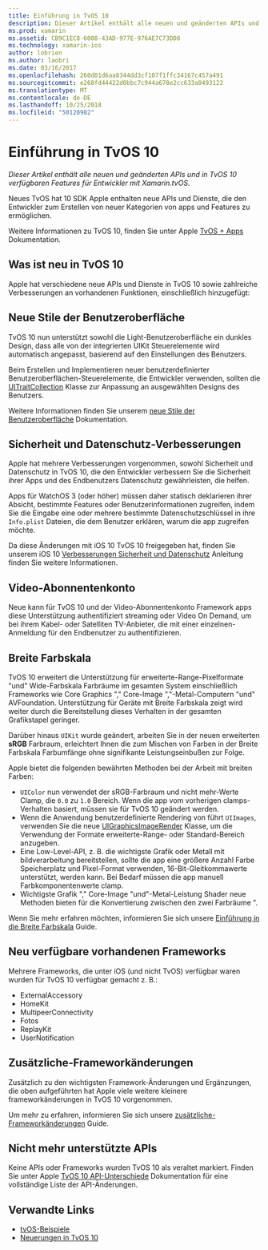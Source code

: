 ```yaml
---
title: Einführung in TvOS 10
description: Dieser Artikel enthält alle neuen und geänderten APIs und in TvOS 10 verfügbaren Features für Entwickler mit Xamarin.tvOS.
ms.prod: xamarin
ms.assetid: CB9C1EC8-6008-43AD-977E-976AE7C73DD8
ms.technology: xamarin-ios
author: lobrien
ms.author: laobri
ms.date: 03/16/2017
ms.openlocfilehash: 260d01d6aa8344dd3cf107f1ffc34167c457a491
ms.sourcegitcommit: e268fd44422d0bbc7c944a678e2cc633a0493122
ms.translationtype: MT
ms.contentlocale: de-DE
ms.lasthandoff: 10/25/2018
ms.locfileid: "50120982"
---
```

# <a name="introduction-to-tvos-10"></a>Einführung in TvOS 10

_Dieser Artikel enthält alle neuen und geänderten APIs und in TvOS 10 verfügbaren Features für Entwickler mit Xamarin.tvOS._

Neues TvOS hat 10 SDK Apple enthalten neue APIs und Dienste, die den Entwickler zum Erstellen von neuer Kategorien von apps und Features zu ermöglichen. 

Weitere Informationen zu TvOS 10, finden Sie unter Apple [TvOS + Apps](https://developer.apple.com/tvos/) Dokumentation.

## <a name="whats-new-in-tvos-10"></a>Was ist neu in TvOS 10

Apple hat verschiedene neue APIs und Dienste in TvOS 10 sowie zahlreiche Verbesserungen an vorhandenen Funktionen, einschließlich hinzugefügt:

## <a name="new-user-interface-styles"></a>Neue Stile der Benutzeroberfläche

TvOS 10 nun unterstützt sowohl die Light-Benutzeroberfläche ein dunkles Design, dass alle von der integrierten UIKit Steuerelemente wird automatisch angepasst, basierend auf den Einstellungen des Benutzers.

Beim Erstellen und Implementieren neuer benutzerdefinierter Benutzeroberflächen-Steuerelemente, die Entwickler verwenden, sollten die [UITraitCollection](https://developer.apple.com/reference/uikit/uitraitcollection) Klasse zur Anpassung an ausgewählten Designs des Benutzers.

Weitere Informationen finden Sie unserem [neue Stile der Benutzeroberfläche](~/ios/tvos/platform/user-interface-styles.md) Dokumentation.

## <a name="security-and-privacy-enhancements"></a>Sicherheit und Datenschutz-Verbesserungen

Apple hat mehrere Verbesserungen vorgenommen, sowohl Sicherheit und Datenschutz in TvOS 10, die den Entwickler verbessern Sie die Sicherheit ihrer Apps und des Endbenutzers Datenschutz gewährleisten, die helfen.

Apps für WatchOS 3 (oder höher) müssen daher statisch deklarieren ihrer Absicht, bestimmte Features oder Benutzerinformationen zugreifen, indem Sie die Eingabe eine oder mehrere bestimmte Datenschutzschlüssel in ihre `Info.plist` Dateien, die dem Benutzer erklären, warum die app zugreifen möchte.

Da diese Änderungen mit iOS 10 TvOS 10 freigegeben hat, finden Sie unserem iOS 10 [Verbesserungen Sicherheit und Datenschutz](~/ios/app-fundamentals/security-privacy.md) Anleitung finden Sie weitere Informationen.

## <a name="video-subscriber-account"></a>Video-Abonnentenkonto

Neue kann für TvOS 10 und der Video-Abonnentenkonto Framework apps diese Unterstützung authentifiziert streaming oder Video On Demand, um bei ihrem Kabel- oder Satelliten TV-Anbieter, die mit einer einzelnen-Anmeldung für den Endbenutzer zu authentifizieren.

<!--To find out more, please see our [Video Subscriber Account](~/ios/platform-features/introduction-to-ios10/video-subscriber-account/) guide.-->

## <a name="wide-color"></a>Breite Farbskala

TvOS 10 erweitert die Unterstützung für erweiterte-Range-Pixelformate "und" Wide-Farbskala Farbräume im gesamten System einschließlich Frameworks wie Core Graphics "," Core-Image ","-Metal-Computern "und" AVFoundation. Unterstützung für Geräte mit Breite Farbskala zeigt wird weiter durch die Bereitstellung dieses Verhalten in der gesamten Grafikstapel geringer.

Darüber hinaus `UIKit` wurde geändert, arbeiten Sie in der neuen erweiterten **sRGB** Farbraum, erleichtert Ihnen die zum Mischen von Farben in der Breite Farbskala Farbumfänge ohne signifikante Leistungseinbußen zur Folge.

Apple bietet die folgenden bewährten Methoden bei der Arbeit mit breiten Farben:

 - `UIColor` nun verwendet der sRGB-Farbraum und nicht mehr-Werte Clamp, die `0.0` zu `1.0` Bereich. Wenn die app vom vorherigen clamps-Verhalten basiert, müssen sie für TvOS 10 geändert werden.
 - Wenn die Anwendung benutzerdefinierte Rendering von führt `UIImages`, verwenden Sie die neue [UIGraphicsImageRender](https://developer.apple.com/reference/uikit/uigraphicsimagerenderer) Klasse, um die Verwendung der Formate erweiterte-Range- oder Standard-Bereich anzugeben.
 - Eine Low-Level-API, z. B. die wichtigste Grafik oder Metall mit bildverarbeitung bereitstellen, sollte die app eine größere Anzahl Farbe Speicherplatz und Pixel-Format verwenden, 16-Bit-Gleitkommawerte unterstützt, werden kann. Bei Bedarf müssen die app manuell Farbkomponentenwerte clamp.
 - Wichtigste Grafik "," Core-Image "und"-Metal-Leistung Shader neue Methoden bieten für die Konvertierung zwischen den zwei Farbräume ".

Wenn Sie mehr erfahren möchten, informieren Sie sich unsere [Einführung in die Breite Farbskala](~/ios/platform/wide-color.md) Guide.

## <a name="newly-available-existing-frameworks"></a>Neu verfügbare vorhandenen Frameworks

Mehrere Frameworks, die unter iOS (und nicht TvOS) verfügbar waren wurden für TvOS 10 verfügbar gemacht z. B.:

 - ExternalAccessory
 - HomeKit
 - MultipeerConnectivity
 - Fotos
 - ReplayKit
 - UserNotification

## <a name="additional-framework-changes"></a>Zusätzliche-Frameworkänderungen

Zusätzlich zu den wichtigsten Framework-Änderungen und Ergänzungen, die oben aufgeführten hat Apple viele weitere kleinere frameworkänderungen in TvOS 10 vorgenommen.

Um mehr zu erfahren, informieren Sie sich unsere [zusätzliche-Frameworkänderungen](~/ios/tvos/platform/introduction-to-tvos10/additional-framework-changes.md) Guide.

## <a name="deprecated-apis"></a>Nicht mehr unterstützte APIs

Keine APIs oder Frameworks wurden TvOS 10 als veraltet markiert. Finden Sie unter Apple [TvOS 10 API-Unterschiede](https://developer.apple.com/library/prerelease/content/releasenotes/General/tvOS10APIDiffs/index.html) Dokumentation für eine vollständige Liste der API-Änderungen.



## <a name="related-links"></a>Verwandte Links

- [tvOS-Beispiele](https://developer.xamarin.com/samples/tvos/all/)
- [Neuerungen in TvOS 10](https://developer.apple.com/library/prerelease/content/releasenotes/General/WhatsNewinTVOS/Articles/tvOS10.html#//apple_ref/doc/uid/TP40017259-SW1)
